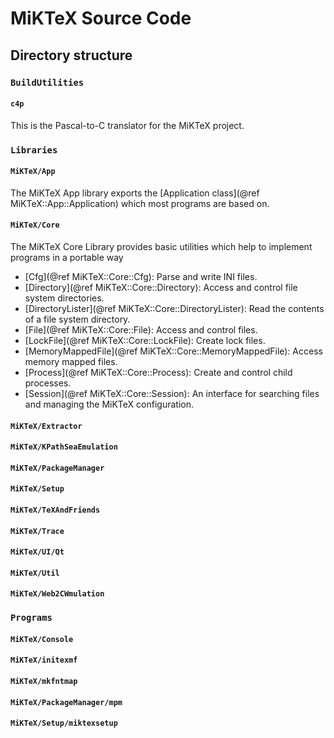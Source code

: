 # MiKTeX Source Code

## Directory structure

### `BuildUtilities`

#### `c4p`

This is the Pascal-to-C translator for the MiKTeX project.

### `Libraries`

#### `MiKTeX/App`

The MiKTeX App library exports the [Application class](@ref MiKTeX::App::Application) which most programs are based on.

#### `MiKTeX/Core`

The MiKTeX Core Library provides basic utilities which help to implement programs in a portable way

- [Cfg](@ref MiKTeX::Core::Cfg): Parse and write INI files.
- [Directory](@ref MiKTeX::Core::Directory): Access and control file system directories.
- [DirectoryLister](@ref MiKTeX::Core::DirectoryLister): Read the contents of a file system directory.
- [File](@ref MiKTeX::Core::File): Access and control files.
- [LockFile](@ref MiKTeX::Core::LockFile): Create lock files.
- [MemoryMappedFile](@ref MiKTeX::Core::MemoryMappedFile): Access memory mapped files.
- [Process](@ref MiKTeX::Core::Process): Create and control child processes.
- [Session](@ref MiKTeX::Core::Session): An interface for searching files and managing the MiKTeX configuration.

#### `MiKTeX/Extractor`

#### `MiKTeX/KPathSeaEmulation`

#### `MiKTeX/PackageManager`

#### `MiKTeX/Setup`

#### `MiKTeX/TeXAndFriends`

#### `MiKTeX/Trace`

#### `MiKTeX/UI/Qt`

#### `MiKTeX/Util`

#### `MiKTeX/Web2CWmulation`

### `Programs`

#### `MiKTeX/Console`

#### `MiKTeX/initexmf`

#### `MiKTeX/mkfntmap`

#### `MiKTeX/PackageManager/mpm`

#### `MiKTeX/Setup/miktexsetup`
